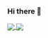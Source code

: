### Hi there 👋

<a href="https://github.com/aidanisgangsta">
  <img align="center" src="https://github-readme-stats.vercel.app/api?username=aidanisgangsta&count_private=true&hide=stars&hide_border=true&show_icons=true&theme=tokyonight&custom_title=My%20GitHub%20Stats!" />
</a>
<a href="https://github.com/aidanisgangsta">
  <img align="center" src="https://github-readme-stats.vercel.app/api/top-langs/?username=aidanisgangsta&hide_border=true&layout=compact&count_private=true&hide=stars&show_icons=true&theme=radical&custom_title=Languages%20I%20Use!" />
</a>

<!--
**Aidanisgansta/Aidanisgansta** is a ✨ _special_ ✨ repository because its `README.md` (this file) appears on your GitHub profile.

Here are some ideas to get you started:

- 🔭 I’m currently working on ...
- 🌱 I’m currently learning ...
- 👯 I’m looking to collaborate on ...
- 🤔 I’m looking for help with ...
- 💬 Ask me about ...
- 📫 How to reach me: ...
- 😄 Pronouns: ...
- ⚡ Fun fact: ...
-->
